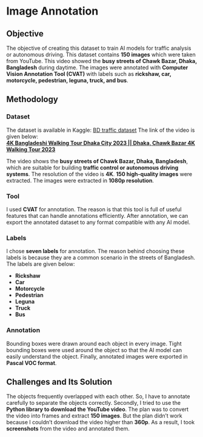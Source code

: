 # Image Annotation  

## Objective  

The objective of creating this dataset to train AI models for traffic analysis or autonomous driving. This dataset contains **150 images** which were taken from YouTube. This video showed the **busy streets of Chawk Bazar, Dhaka, Bangladesh** during daytime. The images were annotated with **Computer Vision Annotation Tool (CVAT)** with labels such as **rickshaw, car, motorcycle, pedestrian, leguna, truck, and bus**.  

## Methodology  

### Dataset  
The dataset is available in Kaggle:
[BD traffic dataset](https://www.kaggle.com/datasets/pialghosh/bd-traffic-dataset/data)
The link of the video is given below:  
[**4K Bangladeshi Walking Tour Dhaka City 2023 || Dhaka, Chawk Bazar 4K Walking Tour 2023**](https://youtu.be/uRXcw5q_XAs?si=BCRzmTylaHVxwPi0)

The video shows the **busy streets of Chawk Bazar, Dhaka, Bangladesh**, which are suitable for building **traffic control or autonomous driving systems**. The resolution of the video is **4K**. **150 high-quality images** were extracted. The images were extracted in **1080p resolution**.  

### Tool  

I used **CVAT** for annotation. The reason is that this tool is full of useful features that can handle annotations efficiently. After annotation, we can export the annotated dataset to any format compatible with any AI model.  

### Labels  

I chose **seven labels** for annotation. The reason behind choosing these labels is because they are a common scenario in the streets of Bangladesh. The labels are given below:  

- **Rickshaw**  
- **Car**  
- **Motorcycle**  
- **Pedestrian**  
- **Leguna**  
- **Truck**  
- **Bus**  

### Annotation  

Bounding boxes were drawn around each object in every image. Tight bounding boxes were used around the object so that the AI model can easily understand the object. Finally, annotated images were exported in **Pascal VOC format**.  

## Challenges and Its Solution  

The objects frequently overlapped with each other. So, I have to annotate carefully to separate the objects correctly. Secondly, I tried to use the **Python library to download the YouTube video**. The plan was to convert the video into frames and extract **150 images**. But the plan didn’t work because I couldn’t download the video higher than **360p**. As a result, I took **screenshots** from the video and annotated them.  
